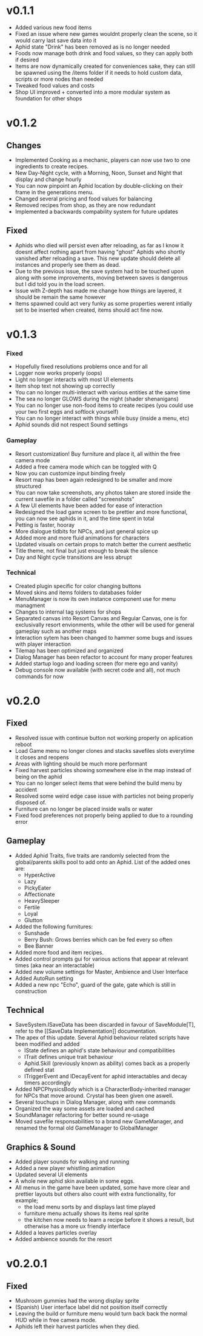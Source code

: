 # v0.1.1
- Added various new food items
- Fixed an issue where new games wouldnt properly clean the scene, so it would carry last save data into it
- Aphid state "Drink" has been removed as is no longer needed
- Foods now manage both drink and food values, so they can apply both if desired
- Items are now dynamically created for conveniences sake, they can still be spawned using the /items folder if it needs to hold custom data, scripts or more nodes than needed
- Tweaked food values and costs
- Shop UI improved + converted into a more modular system as foundation for other shops
# v0.1.2
## Changes
- Implemented Cooking as a mechanic, players can now use two to one ingredients to create recipes.
- New Day-Night cycle, with a Morning, Noon, Sunset and Night that display and change hourly
- You can now pinpoint an Aphid location by double-clicking on their frame in the generations menu.
- Changed several pricing and food values for balancing
- Removed recipes from shop, as they are now redundant
- Implemented a backwards compability system for future updates
## Fixed
- Aphids who died will persist even after reloading, as far as I know it doesnt affect nothing apart from having "ghost" Aphids who shortly vanished after reloading a save.
  This new update should delete all instances and properly see them as dead.
- Due to the previous issue, the save system had to be touched upon along with some improvements, moving between saves is dangerous but I did told you in the load screen.
- Issue with Z-depth has made me change how things are layered, it should be remain the same however
- Items spawned could act very funky as some properties werent intially set to be inserted when created, items should act fine now.
# v0.1.3
### Fixed
- Hopefully fixed resolutions problems once and for all
- Logger now works properly (oops)
- Light no longer interacts with most UI elements
- Item shop text not showing up correctly
- You can no longer multi-interact with various entities at the same time
- The sea no longer GLOWS during the night (shader shenanigans)
- You can no longer use non-food items to create recipes (you could use your two first eggs and softlock yourself)
- You can no longer interact with things while busy (inside a menu, etc)
- Aphid sounds did not respect Sound settings
### Gameplay
- Resort customization! Buy furniture and place it, all within the free camera mode
-  Added a free camera mode which can be toggled with Q
- Now you can customize input binding freely
- Resort map has been again redesigned to be smaller and more structured
- You can now take screenshots, any photos taken are stored inside the current savefile in a folder called "screenshots"
- A few UI elements have been added for ease of interaction
- Redesigned the load game screen to be prettier and more functional, you can now see aphids in it, and the time spent in total
- Petting is faster, hooray
- More dialogue tidbits for NPCs, and just general spice up
- Added more and more fluid animations for characters
- Updated visuals on certain props to match better the current aesthetic
- Title theme, not final but just enough to break the silence
- Day and Night cycle transitions are less abrupt
### Technical
- Created plugin specific for color changing buttons
- Moved skins and items folders to databases folder
- MenuManager is now its own instance component use for menu managment
- Changes to internal tag systems for shops
- Separated canvas into Resort Canvas and Regular Canvas, one is for exclusivally resort envionments, while the other will be used for general gameplay such as another maps
- Interaction sytem has been changed to hammer some bugs and issues with player interaction
- Tilemap has been optimized and organized
- Dialog Manager has been refactor to account for many proper features
- Added startup logo and loading screen (for mere ego and vanity)
- Debug console now available (with secret code and all), not much commands for now
# v0.2.0
## Fixed
- Resolved issue with continue button not working properly on aplication reboot
- Load Game menu no longer clones and stacks savefiles slots everytime it closes and reopens
- Areas with lighting should be much more performant
- Fixed harvest particles showing somewhere else in the map instead of being on the aphid
- You can no longer select items that were behind the build menu by accident
- Resolved some weird edge case issue with particles not being properly disposed of.
- Furniture can no longer be placed inside walls or water
- Fixed food preferences not properly being applied to due to a rounding error
## Gameplay
- Added Aphid Traits, five traits are randomly selected from the global/parents skills pool to add onto an Aphid. List of the added ones are:
	- HyperActive
	- Lazy
	- PickyEater
	- Affectionate
	- HeavySleeper
	- Fertile
	- Loyal
	- Glutton
- Added the following furnitures:
  - Sunshade
  - Berry Bush: Grows berries which can be fed every so often
  - Bee Banner
- Added more food and item recipes.
- Added control prompts gui for various actions that appear at relevant times (aka near an interactable)
- Added new volume settings for Master, Ambience and User Interface
- Added AutoRun setting
- Added a new npc "Echo", guard of the gate, gate which is still in construction
## Technical
- SaveSystem.ISaveData has been discarded in favour of SaveModule[T], refer to the [[SaveData Implementation]] documentation.
- The apex of this update. Several Aphid behaviour related scripts have been modified and added
  - IState defines an aphid's state behaviour and compatibilities
  - ITrait defines unique trait behaviour
  - Aphid.Skill (previously known as ability) comes back as a properly defined stat
  - ITriggerEvent and IDecayEvent for aphid interactables and decay timers accordingly
- Added NPCPhysicsBody which is a CharacterBody-inherited manager for NPCs that move around. Crystal has been given one aswell.
- Several touchups in Dialog Manager, along with new commands
- Organized the way some assets are loaded and cached
- SoundManager refactoring for better sound re-usage
- Moved savefile responsabilities to a brand new GameManager, and renamed the formal old GameManager to GlobalManager

## Graphics & Sound

- Added player sounds for walking and running
- Added a new player whistling animation
- Updated several UI elements
- A whole new aphid skin available in some eggs.
- All menus in the game have been updated, some have more clear and prettier layouts but others also count with extra functionality, for example; 
  - the load menu sorts by and displays last time played
  - furniture menu actually shows its items real sprite
  - the kitchen now needs to learn a recipe before it shows a result, but otherwise has a more ux friendly interface
- Added a leaves particles overlay
- Added ambience sounds for the resort

# v0.2.0.1
## Fixed
- Mushroom gummies had the wrong display sprite
- (Spanish) User interface label did not position itself correctly
- Leaving the build or furniture menu would turn back back the normal HUD while in free camera mode.
- Aphids left their harvest particles when they died.
